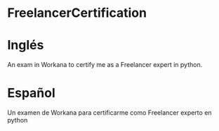 # FreelancerCertification

# Inglés
An exam in Workana to certify me as a Freelancer expert in python.  

# Español
Un examen de Workana para certificarme como Freelancer experto en python
